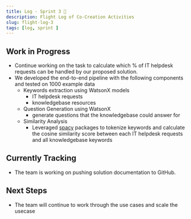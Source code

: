 ```yaml
---
title: Log - Sprint 3 🛫
description: Flight Log of Co-Creation Activities
slug: flight-log-3
tags: [log, sprint ]
---
```

## Work in Progress
- Continue working on the task to calculate which % of IT helpdesk requests can be handled by our proposed solution.
- We developed the end-to-end pipeline with the following components and tested on 1000 example data
    - Keywords extraction using WatsonX models
        - IT helpdesk requests
        - knowledgebase resources
    - Question Generation using WatsonX 
        - generate questions that the knowledgebase could answer for
    - Similarity Analysis
        - Leveraged [spacy](https://spacy.io/) packages to tokenize keywords and calculate the cosine similarity score between each IT helpdesk requests and all knowledgebase keywords
## Currently Tracking
- The team is working on pushing solution documentation to GitHub.
## Next Steps
- The team will continue to work through the use cases and scale the usecase
